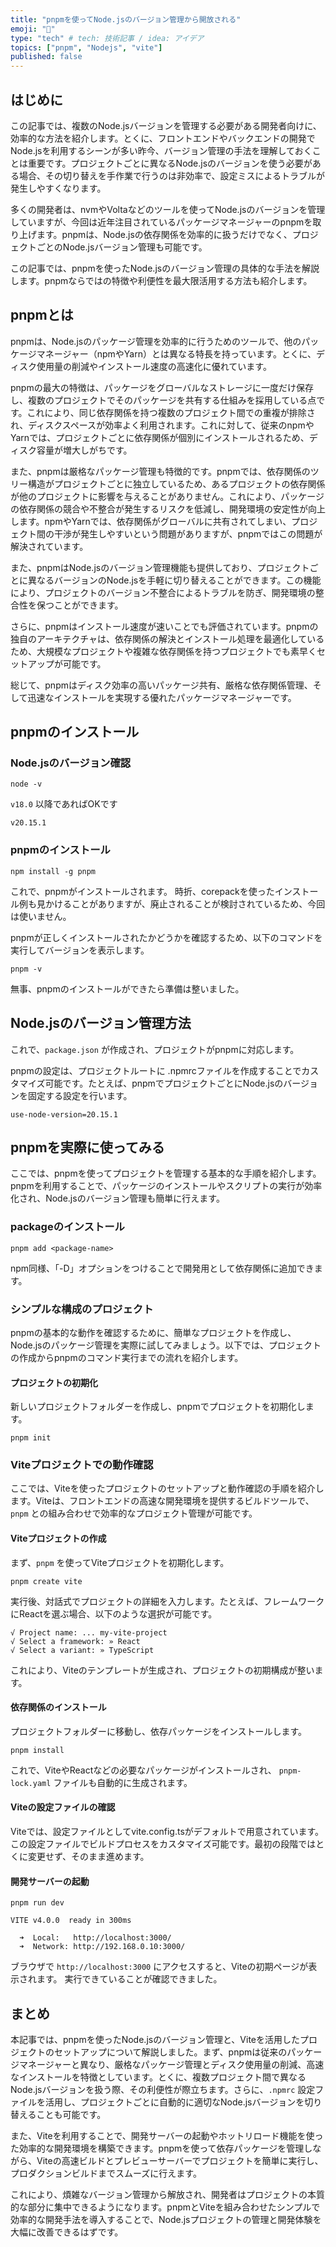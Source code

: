 ```yaml
---
title: "pnpmを使ってNode.jsのバージョン管理から開放される"
emoji: "🍣"
type: "tech" # tech: 技術記事 / idea: アイデア
topics: ["pnpm", "Nodejs", "vite"]
published: false
---
```


## はじめに

この記事では、複数のNode.jsバージョンを管理する必要がある開発者向けに、効率的な方法を紹介します。とくに、フロントエンドやバックエンドの開発でNode.jsを利用するシーンが多い昨今、バージョン管理の手法を理解しておくことは重要です。プロジェクトごとに異なるNode.jsのバージョンを使う必要がある場合、その切り替えを手作業で行うのは非効率で、設定ミスによるトラブルが発生しやすくなります。

多くの開発者は、nvmやVoltaなどのツールを使ってNode.jsのバージョンを管理していますが、今回は近年注目されているパッケージマネージャーのpnpmを取り上げます。pnpmは、Node.jsの依存関係を効率的に扱うだけでなく、プロジェクトごとのNode.jsバージョン管理も可能です。

この記事では、pnpmを使ったNode.jsのバージョン管理の具体的な手法を解説します。pnpmならではの特徴や利便性を最大限活用する方法も紹介します。

<!-- TODO: 初稿。冗長な表現や記事の内容としての整合性を調査する -->
## pnpmとは

pnpmは、Node.jsのパッケージ管理を効率的に行うためのツールで、他のパッケージマネージャー（npmやYarn）とは異なる特長を持っています。とくに、ディスク使用量の削減やインストール速度の高速化に優れています。

pnpmの最大の特徴は、パッケージをグローバルなストレージに一度だけ保存し、複数のプロジェクトでそのパッケージを共有する仕組みを採用している点です。これにより、同じ依存関係を持つ複数のプロジェクト間での重複が排除され、ディスクスペースが効率よく利用されます。これに対して、従来のnpmやYarnでは、プロジェクトごとに依存関係が個別にインストールされるため、ディスク容量が増大しがちです。

また、pnpmは厳格なパッケージ管理も特徴的です。pnpmでは、依存関係のツリー構造がプロジェクトごとに独立しているため、あるプロジェクトの依存関係が他のプロジェクトに影響を与えることがありません。これにより、パッケージの依存関係の競合や不整合が発生するリスクを低減し、開発環境の安定性が向上します。npmやYarnでは、依存関係がグローバルに共有されてしまい、プロジェクト間の干渉が発生しやすいという問題がありますが、pnpmではこの問題が解決されています。

また、pnpmはNode.jsのバージョン管理機能も提供しており、プロジェクトごとに異なるバージョンのNode.jsを手軽に切り替えることができます。この機能により、プロジェクトのバージョン不整合によるトラブルを防ぎ、開発環境の整合性を保つことができます。

さらに、pnpmはインストール速度が速いことでも評価されています。pnpmの独自のアーキテクチャは、依存関係の解決とインストール処理を最適化しているため、大規模なプロジェクトや複雑な依存関係を持つプロジェクトでも素早くセットアップが可能です。

総じて、pnpmはディスク効率の高いパッケージ共有、厳格な依存関係管理、そして迅速なインストールを実現する優れたパッケージマネージャーです。

<!-- TODO: 初稿。冗長な表現や記事の内容としての整合性を調査する -->
## pnpmのインストール

### Node.jsのバージョン確認

```msshell:powershell
node -v
```
`v18.0` 以降であればOKです

```msshell:powershell
v20.15.1
```

### pnpmのインストール

```msshell:powershell
npm install -g pnpm
```

これで、pnpmがインストールされます。
時折、corepackを使ったインストール例も見かけることがありますが、廃止されることが検討されているため、今回は使いません。

pnpmが正しくインストールされたかどうかを確認するため、以下のコマンドを実行してバージョンを表示します。

```msshell:powershell
pnpm -v
```

無事、pnpmのインストールができたら準備は整いました。

<!-- TODO: 初稿。冗長な表現や記事の内容としての整合性を調査する -->
## Node.jsのバージョン管理方法

これで、`package.json` が作成され、プロジェクトがpnpmに対応します。

pnpmの設定は、プロジェクトルートに .npmrcファイルを作成することでカスタマイズ可能です。たとえば、pnpmでプロジェクトごとにNode.jsのバージョンを固定する設定を行います。

```ini:.npmrc
use-node-version=20.15.1
```

## pnpmを実際に使ってみる

ここでは、pnpmを使ってプロジェクトを管理する基本的な手順を紹介します。pnpmを利用することで、パッケージのインストールやスクリプトの実行が効率化され、Node.jsのバージョン管理も簡単に行えます。

### packageのインストール

```msshell:powershell
pnpm add <package-name>
```

npm同様、「-D」オプションをつけることで開発用として依存関係に追加できます。

<!-- TODO: 初稿。冗長な表現や記事の内容としての整合性を調査する -->
### シンプルな構成のプロジェクト

pnpmの基本的な動作を確認するために、簡単なプロジェクトを作成し、Node.jsのパッケージ管理を実際に試してみましょう。以下では、プロジェクトの作成からpnpmのコマンド実行までの流れを紹介します。

#### プロジェクトの初期化
新しいプロジェクトフォルダーを作成し、pnpmでプロジェクトを初期化します。

```msshell:powershell
pnpm init
```

<!-- TODO: 初稿。冗長な表現や記事の内容としての整合性を調査する -->
### Viteプロジェクトでの動作確認

ここでは、Viteを使ったプロジェクトのセットアップと動作確認の手順を紹介します。Viteは、フロントエンドの高速な開発環境を提供するビルドツールで、`pnpm` との組み合わせで効率的なプロジェクト管理が可能です。

<!-- TODO: 初稿。冗長な表現や記事の内容としての整合性を調査する -->
#### Viteプロジェクトの作成

まず、`pnpm` を使ってViteプロジェクトを初期化します。

```mshell:powershell
pnpm create vite
```

実行後、対話式でプロジェクトの詳細を入力します。たとえば、フレームワークにReactを選ぶ場合、以下のような選択が可能です。

```msshell:powershell
√ Project name: ... my-vite-project
√ Select a framework: » React
√ Select a variant: » TypeScript
```

これにより、Viteのテンプレートが生成され、プロジェクトの初期構成が整います。

<!-- TODO: 初稿。冗長な表現や記事の内容としての整合性を調査する -->
#### 依存関係のインストール

プロジェクトフォルダーに移動し、依存パッケージをインストールします。

```msshell:powershell
pnpm install
```

これで、ViteやReactなどの必要なパッケージがインストールされ、 `pnpm-lock.yaml` ファイルも自動的に生成されます。

<!-- TODO: 初稿。冗長な表現や記事の内容としての整合性を調査する -->
#### Viteの設定ファイルの確認

Viteでは、設定ファイルとしてvite.config.tsがデフォルトで用意されています。この設定ファイルでビルドプロセスをカスタマイズ可能です。最初の段階ではとくに変更せず、そのまま進めます。

<!-- TODO: 初稿。冗長な表現や記事の内容としての整合性を調査する -->
#### 開発サーバーの起動

```msshell:powershell
pnpm run dev
```
```msshell:powershell
VITE v4.0.0  ready in 300ms

  ➜  Local:   http://localhost:3000/
  ➜  Network: http://192.168.0.10:3000/
```

ブラウザで `http://localhost:3000` にアクセスすると、Viteの初期ページが表示されます。
実行できていることが確認できました。

<!-- TODO: 初稿。冗長な表現や記事の内容としての整合性を調査する -->
## まとめ

本記事では、pnpmを使ったNode.jsのバージョン管理と、Viteを活用したプロジェクトのセットアップについて解説しました。まず、pnpmは従来のパッケージマネージャーと異なり、厳格なパッケージ管理とディスク使用量の削減、高速なインストールを特徴としています。とくに、複数プロジェクト間で異なるNode.jsバージョンを扱う際、その利便性が際立ちます。さらに、`.npmrc` 設定ファイルを活用し、プロジェクトごとに自動的に適切なNode.jsバージョンを切り替えることも可能です。

また、Viteを利用することで、開発サーバーの起動やホットリロード機能を使った効率的な開発環境を構築できます。pnpmを使って依存パッケージを管理しながら、Viteの高速ビルドとプレビューサーバーでプロジェクトを簡単に実行し、プロダクションビルドまでスムーズに行えます。

これにより、煩雑なバージョン管理から解放され、開発者はプロジェクトの本質的な部分に集中できるようになります。pnpmとViteを組み合わせたシンプルで効率的な開発手法を導入することで、Node.jsプロジェクトの管理と開発体験を大幅に改善できるはずです。